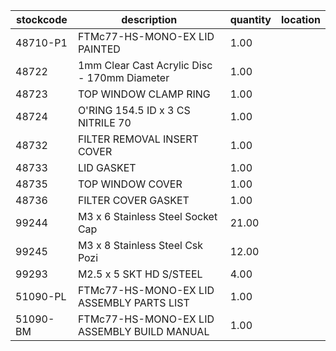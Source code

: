 |stockcode|description|quantity|location|
|---------|-----------|--------|--------|
|48710-P1|FTMc77-HS-MONO-EX LID PAINTED|1.00||
|48722|1mm Clear Cast Acrylic Disc - 170mm Diameter|1.00||
|48723|TOP WINDOW CLAMP RING|1.00||
|48724|O'RING 154.5 ID x 3 CS NITRILE 70|1.00||
|48732|FILTER REMOVAL INSERT COVER|1.00||
|48733|LID GASKET|1.00||
|48735|TOP WINDOW COVER|1.00||
|48736|FILTER COVER GASKET|1.00||
|99244|M3 x 6 Stainless Steel Socket Cap|21.00||
|99245|M3 x 8 Stainless Steel Csk Pozi|12.00||
|99293|M2.5 x 5 SKT HD S/STEEL|4.00||
|51090-PL|FTMc77-HS-MONO-EX LID ASSEMBLY PARTS LIST|1.00||
|51090-BM|FTMc77-HS-MONO-EX LID ASSEMBLY BUILD MANUAL|1.00||
